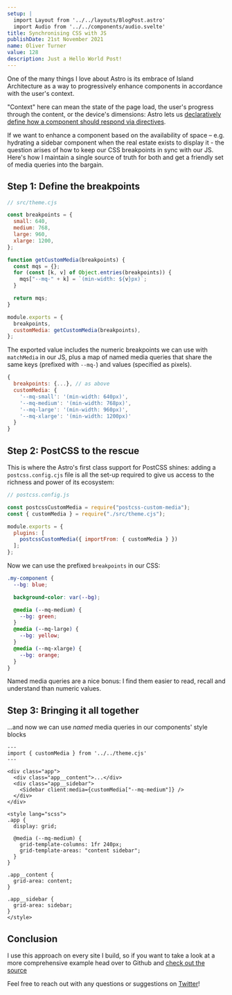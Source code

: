 ```yaml
---
setup: |
  import Layout from '../../layouts/BlogPost.astro'
  import Audio from '../../components/audio.svelte'
title: Synchronising CSS with JS
publishDate: 21st November 2021
name: Oliver Turner
value: 128
description: Just a Hello World Post!
---
```


One of the many things I love about Astro is its embrace of Island Architecture as a way to progressively enhance components in accordance with the user's context.

"Context" here can mean the state of the page load, the user's progress through the content, or the device's dimensions: Astro lets us [declaratively define how a component should respond via directives](https://docs.astro.build/core-concepts/component-hydration/#hydrate-interactive-components).

If we want to enhance a component based on the availability of space – e.g. hydrating a sidebar component when the real estate exists to display it - the question arises of how to keep our CSS breakpoints in sync with our JS. Here's how I maintain a single source of truth for both and get a friendly set of media queries into the bargain.

## Step 1: Define the breakpoints
```js
// src/theme.cjs

const breakpoints = {
  small: 640,
  medium: 768,
  large: 960,
  xlarge: 1200,
};

function getCustomMedia(breakpoints) {
  const mqs = {};
  for (const [k, v] of Object.entries(breakpoints)) {
    mqs["--mq-" + k] = `(min-width: ${v}px)`;
  }

  return mqs;
}

module.exports = {
  breakpoints,
  customMedia: getCustomMedia(breakpoints),
};
```

The exported value includes the numeric breakpoints we can use with `matchMedia` in our JS, plus a map of named media queries that share the same keys (prefixed with `--mq-`) and values (specified as pixels).

```js
{
  breakpoints: {...}, // as above
  customMedia: {
    '--mq-small': '(min-width: 640px)',
    '--mq-medium': '(min-width: 768px)',
    '--mq-large': '(min-width: 960px)',
    '--mq-xlarge': '(min-width: 1200px)'
  }
}
```

## Step 2: PostCSS to the rescue

This is where the Astro's first class support for PostCSS shines: adding a `postcss.config.cjs` file is all the set-up required to give us access to the richness and power of its ecosystem:

```js
// postcss.config.js

const postcssCustomMedia = require("postcss-custom-media");
const { customMedia } = require("./src/theme.cjs");

module.exports = {
  plugins: [
    postcssCustomMedia({ importFrom: { customMedia } })
  ];
};
```

Now we can use the prefixed `breakpoints` in our CSS:

```scss
.my-component {
  --bg: blue;

  background-color: var(--bg);

  @media (--mq-medium) {
    --bg: green;
  }
  @media (--mq-large) {
    --bg: yellow;
  }
  @media (--mq-xlarge) {
    --bg: orange;
  }
}
```

Named media queries are a nice bonus: I find them easier to read, recall and understand than numeric values.

## Step 3: Bringing it all together
...and now we can use _named_ media queries in our components' style blocks

```astro
---
import { customMedia } from '../../theme.cjs'
---

<div class="app">
  <div class="app__content">...</div>
  <div class="app__sidebar">
    <Sidebar client:media={customMedia["--mq-medium"]} />
  </div>
</div>

<style lang="scss">
.app {
  display: grid;

  @media (--mq-medium) {
    grid-template-columns: 1fr 240px;
    grid-template-areas: "content sidebar";
  }
}

.app__content {
  grid-area: content;
}

.app__sidebar {
  grid-area: sidebar;
}
</style>
```

## Conclusion

I use this approach on every site I build, so if you want to take a look at a more comprehensive example head over to Github and [check out the source](https://github.com/oliverturner/blog)

Feel free to reach out with any questions or suggestions on [Twitter](https://twitter.com/oliverturner)!

